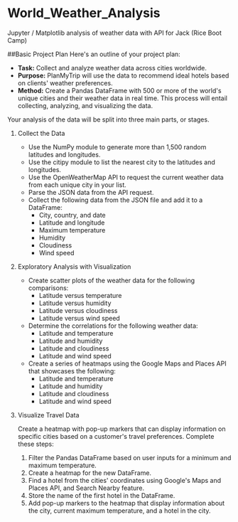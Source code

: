# World_Weather_Analysis
Jupyter / Matplotlib analysis of weather data with API for Jack (Rice Boot Camp)

##Basic Project Plan
Here's an outline of your project plan:
* **Task:** Collect and analyze weather data across cities worldwide.
* **Purpose:** PlanMyTrip will use the data to recommend ideal hotels based on clients' weather preferences.
* **Method:** Create a Pandas DataFrame with 500 or more of the world's unique cities and their weather data in real time. This process will entail collecting, analyzing, and visualizing the data.

Your analysis of the data will be split into three main parts, or stages.
1. Collect the Data
   - Use the NumPy module to generate more than 1,500 random latitudes and longitudes.
   - Use the citipy module to list the nearest city to the latitudes and longitudes.
   - Use the OpenWeatherMap API to request the current weather data from each unique city in your list.
   - Parse the JSON data from the API request.
   - Collect the following data from the JSON file and add it to a DataFrame:
     - City, country, and date
     - Latitude and longitude
     - Maximum temperature
     - Humidity
     - Cloudiness
     - Wind speed
2. Exploratory Analysis with Visualization
   - Create scatter plots of the weather data for the following comparisons:
     - Latitude versus temperature
     - Latitude versus humidity
     - Latitude versus cloudiness
     - Latitude versus wind speed
   - Determine the correlations for the following weather data:
     - Latitude and temperature
     - Latitude and humidity
     - Latitude and cloudiness
     - Latitude and wind speed
   - Create a series of heatmaps using the Google Maps and Places API that showcases the following:
     - Latitude and temperature
     - Latitude and humidity
     - Latitude and cloudiness
     - Latitude and wind speed
3. Visualize Travel Data
   
   Create a heatmap with pop-up markers that can display information on specific cities based on a customer's travel preferences. Complete these steps:
   1. Filter the Pandas DataFrame based on user inputs for a minimum and maximum temperature.
   2. Create a heatmap for the new DataFrame.
   3. Find a hotel from the cities' coordinates using Google's Maps and Places API, and Search Nearby feature.
   4. Store the name of the first hotel in the DataFrame.
   5. Add pop-up markers to the heatmap that display information about the city, current maximum temperature, and a hotel in the city.
